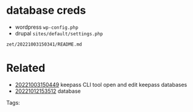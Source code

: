 # database creds
- wordpress `wp-config.php`
- drupal `sites/default/settings.php`

` zet/20221003150341/README.md `

# Related

- [20221003150449](/zet/20221003150449/README.md) keepass CLI tool open and edit keepass databases
- [20221012153512](/zet/20221012153512/README.md) database

Tags:

    
